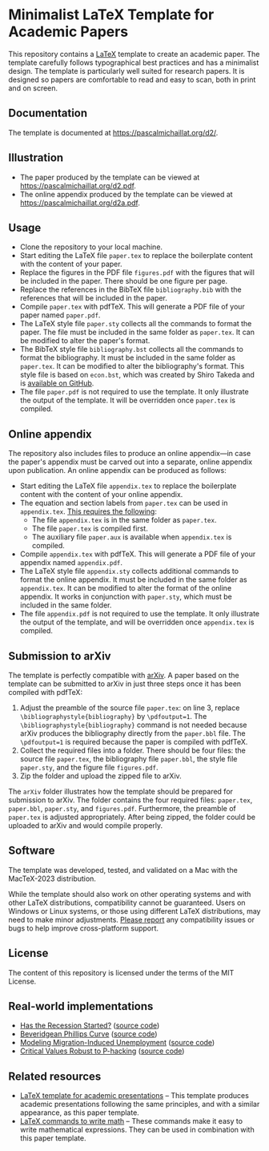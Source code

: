 # Minimalist LaTeX Template for Academic Papers

This repository contains a [LaTeX](https://github.com/latex3/latex2e) template to create an academic paper. The template carefully follows typographical best practices and has a minimalist design. The template is particularly well suited for research papers. It is designed so papers are comfortable to read and easy to scan, both in print and on screen. 

## Documentation

The template is documented at https://pascalmichaillat.org/d2/.

## Illustration

+ The paper produced by the template can be viewed at https://pascalmichaillat.org/d2.pdf.
+ The online appendix produced by the template can be viewed at https://pascalmichaillat.org/d2a.pdf.

## Usage

+ Clone the repository to your local machine.
+ Start editing the LaTeX file `paper.tex` to replace the boilerplate content with the content of your paper. 
+ Replace the figures in the PDF file `figures.pdf` with the figures that will be included in the paper. There should be one figure per page.
+ Replace the references in the BibTeX file `bibliography.bib` with the references that will be included in the paper.
+ Compile `paper.tex` with pdfTeX. This will generate a PDF file of your paper named `paper.pdf`.
+ The LaTeX style file `paper.sty` collects all the commands to format the paper. The file must be included in the same folder as `paper.tex`. It can be modified to alter the paper's format.
+ The BibTeX style file `bibliography.bst` collects all the commands to format the bibliography. It must be included in the same folder as `paper.tex`. It can be modified to alter the bibliography's format. This style file is based on `econ.bst`, which was created by Shiro Takeda and is [available on GitHub](https://github.com/ShiroTakeda/econ-bst).
+ The file `paper.pdf` is not required to use the template. It only illustrate the output of the template. It will be overridden once `paper.tex` is compiled.

## Online appendix

The repository also includes files to produce an online appendix—in case the paper's appendix must be carved out into a separate, online appendix upon publication. An online appendix can be produced as follows:

+ Start editing the LaTeX file `appendix.tex` to replace the boilerplate content with the content of your online appendix. 
+ The equation and section labels from `paper.tex` can be used in `appendix.tex`. [This requires the following](https://www.ctan.org/pkg/xr):
	+ The file `appendix.tex` is in the same folder as `paper.tex`.
	+ The file `paper.tex` is compiled first.
	+ The auxiliary file `paper.aux` is available when `appendix.tex` is compiled.
+ Compile `appendix.tex` with pdfTeX. This will generate a PDF file of your appendix named `appendix.pdf`.
+ The LaTeX style file `appendix.sty` collects additional commands to format the online appendix. It must be included in the same folder as `appendix.tex`. It can be modified to alter the format of the online appendix. It works in conjunction with `paper.sty`, which must be included in the same folder. 
+ The file `appendix.pdf` is not required to use the template. It only illustrate the output of the template, and will be overridden once `appendix.tex` is compiled.

## Submission to arXiv

The template is perfectly compatible with [arXiv](https://arxiv.org/). A paper based on the template can be submitted to arXiv in just three steps once it has been compiled with pdfTeX:

1. Adjust the preamble of the source file `paper.tex`: on line 3, replace `\bibliographystyle{bibliography}` by `\pdfoutput=1`. The `\bibliographystyle{bibliography}` command is not needed because arXiv produces the bibliography directly from the `paper.bbl` file. The `\pdfoutput=1` is required because the paper is compiled with pdfTeX.
2. Collect the required files into a folder. There should be four files: the source file `paper.tex`, the bibliography file `paper.bbl`, the style file `paper.sty`, and the figure file `figures.pdf`. 
3. Zip the folder and upload the zipped file to arXiv.

The `arXiv` folder illustrates how the template should be prepared for submission to arXiv. The folder contains the four required files: `paper.tex`, `paper.bbl`, `paper.sty`, and `figures.pdf`. Furthermore, the preamble of `paper.tex` is adjusted appropriately. After being zipped, the folder could be uploaded to arXiv and would compile properly.

## Software

The template was developed, tested, and validated on a Mac with the MacTeX-2023 distribution. 

While the template should also work on other operating systems and with other LaTeX distributions, compatibility cannot be guaranteed. Users on Windows or Linux systems, or those using different LaTeX distributions, may need to make minor adjustments. [Please report](https://github.com/pmichaillat/latex-paper/issues) any compatibility issues or bugs to help improve cross-platform support.

## License

The content of this repository is licensed under the terms of the MIT License.

## Real-world implementations

+ [Has the Recession Started?](https://arxiv.org/pdf/2408.05856v2.pdf) ([source code](https://arxiv.org/src/2408.05856))
+ [Beveridgean Phillips Curve](https://arxiv.org/pdf/2401.12475v2.pdf) ([source code](https://arxiv.org/src/2401.12475v2))
+ [Modeling Migration-Induced Unemployment](https://arxiv.org/pdf/2303.13319v4.pdf) ([source code](https://arxiv.org/src/2303.13319v4))
+ [Critical Values Robust to P-hacking](https://arxiv.org/pdf/2005.04141v7.pdf) ([source code](https://arxiv.org/src/2005.04141v7))

## Related resources

+ [LaTeX template for academic presentations](https://github.com/pmichaillat/latex-presentation) – This template produces academic presentations following the same principles, and with a similar appearance, as this paper template. 
+ [LaTeX commands to write math](https://github.com/pmichaillat/latex-math) – These commands make it easy to write mathematical expressions. They can be used in combination with this paper template.